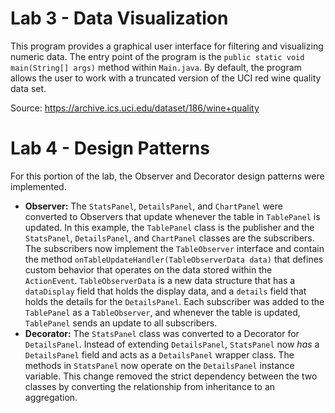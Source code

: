 # Lab 3 - Data Visualization

This program provides a graphical user interface for filtering and visualizing numeric 
data. The entry point of the program is the `public static void main(String[] args)` 
method within `Main.java`. By default, the program allows the user to work with a 
truncated version of the UCI red wine quality data set.

Source: https://archive.ics.uci.edu/dataset/186/wine+quality

# Lab 4 - Design Patterns

For this portion of the lab, the Observer and Decorator design patterns were implemented.

* **Observer:** The `StatsPanel`, `DetailsPanel`, and `ChartPanel` were converted to 
Observers that update whenever the table in `TablePanel` is updated. In this example, 
the `TablePanel` class is the publisher and the `StatsPanel`, `DetailsPanel`, and 
`ChartPanel` classes are the subscribers. The subscribers now implement the 
`TableObserver` interface and contain the method `onTableUpdateHandler(TableObserverData data)`
that defines custom behavior that operates on the data stored within the `ActionEvent`.
`TableObserverData` is a new data structure that has a `dataDisplay` field that holds the
display data, and a `details` field that holds the details for the `DetailsPanel`.
Each subscriber was added to the `TablePanel` as a `TableObserver`, and whenever the
table is updated, `TablePanel` sends an update to all subscribers.
* **Decorator:** The `StatsPanel` class was converted to a Decorator for `DetailsPanel`.
Instead of extending `DetailsPanel`, `StatsPanel` now *has* a `DetailsPanel` field and
acts as a `DetailsPanel` wrapper class. The methods in `StatsPanel` now operate on the
`DetailsPanel` instance variable. This change removed the strict dependency between the 
two classes by converting the relationship from inheritance to an aggregation.
